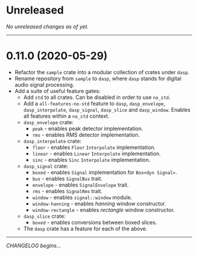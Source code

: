 # Unreleased

*No unreleased changes as of yet.*

---

# 0.11.0 (2020-05-29)

- Refactor the `sample` crate into a modular collection of crates under `dasp`.
- Rename repository from `sample` to `dasp`, where `dasp` stands for digital
  audio signal processing.
- Add a suite of useful feature gates:
    - Add `std` to all crates. Can be disabled in order to use `no_std`.
    - Add a `all-features-no-std` feature to `dasp`, `dasp_envelope`,
      `dasp_interpolate`, `dasp_signal`, `dasp_slice` and `dasp_window`. Enables
      all features within a `no_std` context.
    - `dasp_envelope` crate:
        - `peak` - enables peak detector implementation.
        - `rms` - enables RMS detector implementation.
    - `dasp_interpolate` crate:
        - `floor` - enables `Floor` `Interpolate` implementation.
        - `linear` - enables `Linear` `Interpolate` implementation.
        - `sinc` - enables `Sinc` `Interpolate` implementation.
    - `dasp_signal` crate:
        - `boxed` - enables `Signal` implementation for `Box<dyn Signal>`.
        - `bus` - enables `SignalBus` trait.
        - `envelope` - enables `SignalEnvelope` trait.
        - `rms` - enables `SignalRms` trait.
        - `window` - enables `signal::window` module.
        - `window-hanning` - enables *hanning* window constructor.
        - `window-rectangle` - enables *rectangle* window constructor.
    - `dasp_slice` crate:
        - `boxed` - enables conversions between boxed slices.
    - The `dasp` crate has a feature for each of the above.

---

*CHANGELOG begins...*
